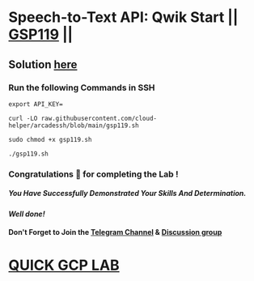 # Speech-to-Text API: Qwik Start || [GSP119](https://www.cloudskillsboost.google/focuses/588?parent=catalog) ||

## Solution [here](https://youtu.be/bx-D7ypXnWM)

### Run the following Commands in SSH
```
export API_KEY=
```
```
curl -LO raw.githubusercontent.com/cloud-helper/arcadessh/blob/main/gsp119.sh

sudo chmod +x gsp119.sh

./gsp119.sh
```

### Congratulations 🎉 for completing the Lab !

##### *You Have Successfully Demonstrated Your Skills And Determination.*

#### *Well done!*

#### Don't Forget to Join the [Telegram Channel](https://t.me/cloudhelper) & [Discussion group](https://chat.whatsapp.com/EcEGNoNfX3o6O50h9uX2yV)

# [QUICK GCP LAB](https://www.youtube.com/@CloudHelper)
